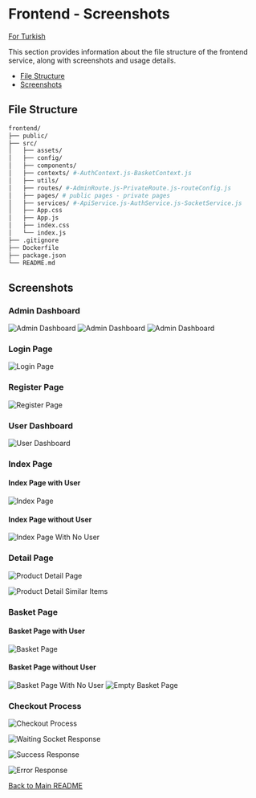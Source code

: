 # Frontend - Screenshots

[For Turkish](README.md)

This section provides information about the file structure of the frontend service, along with screenshots and usage details.

- [File Structure](#file-structure)
- [Screenshots](#screenshots)

## File Structure

```sh
frontend/
├── public/
├── src/
│   ├── assets/
│   ├── config/
│   ├── components/
│   ├── contexts/ #-AuthContext.js-BasketContext.js
│   ├── utils/
│   ├── routes/ #-AdminRoute.js-PrivateRoute.js-routeConfig.js
│   ├── pages/ # public pages - private pages
│   ├── services/ #-ApiService.js-AuthService.js-SocketService.js
│   ├── App.css
│   ├── App.js
│   ├── index.css
│   └── index.js
├── .gitignore
├── Dockerfile
├── package.json
└── README.md
```

## Screenshots

### Admin Dashboard

![Admin Dashboard](../ReadMeAssets/Screenshots/admin-dashboard-categories.png)
![Admin Dashboard](../ReadMeAssets/Screenshots/admin-dashboard-add-products.png)
![Admin Dashboard](../ReadMeAssets/Screenshots/admin-dashboard-edit-product.png)

### Login Page
![Login Page](../ReadMeAssets/Screenshots/login-page.png)

### Register Page
![Register Page](../ReadMeAssets/Screenshots/register-page.png)

### User Dashboard

![User Dashboard](../ReadMeAssets/Screenshots/profile-page.png)

### Index Page

#### Index Page with User
![Index Page](../ReadMeAssets/Screenshots/index-page.png)
#### Index Page without User
![Index Page With No User](../ReadMeAssets/Screenshots/index-page-no-user.png)

### Detail Page

![Product Detail Page](../ReadMeAssets/Screenshots/product-detail-page.png)

![Product Detail Similar Items](../ReadMeAssets/Screenshots/product-detail-page-similar-items.png)

### Basket Page

#### Basket Page with User
![Basket Page](../ReadMeAssets/Screenshots/basket-page.png)
#### Basket Page without User
![Basket Page With No User](../ReadMeAssets/Screenshots/basket-page-no-user.png)
![Empty Basket Page](../ReadMeAssets/Screenshots/basket-page-empty.png)


### Checkout Process

![Checkout Process](../ReadMeAssets/Screenshots/checkout-process.png)

![Waiting Socket Response](../ReadMeAssets/Screenshots/waiting-socket-response.png)

![Success Response](../ReadMeAssets/Screenshots/payment-ok-modal.png)

![Error Response](../ReadMeAssets/Screenshots/payment-error-modal.png)

[Back to Main README](../README.en.md)